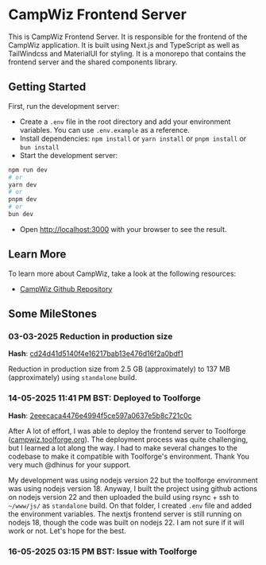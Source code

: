 # CampWiz Frontend Server
This is CampWiz Frontend Server. It is responsible for the frontend of the CampWiz application. It is built using Next.js and TypeScript as well as TailWindcss and MaterialUI for styling. It is a monorepo that contains the frontend server and the shared components library.
## Getting Started
First, run the development server:
- Create a `.env` file in the root directory and add your environment variables. You can use `.env.example` as a reference.
- Install dependencies: `npm install` or `yarn install` or `pnpm install` or `bun install`
- Start the development server:
```bash
npm run dev
# or
yarn dev
# or
pnpm dev
# or
bun dev
```
- Open [http://localhost:3000](http://localhost:3000) with your browser to see the result.
## Learn More
To learn more about CampWiz, take a look at the following resources:
- [CampWiz Github Repository](https://github.com/nokibsarkar/campwiz)
## Some  MileStones
### 03-03-2025 Reduction in production size
**Hash**: [cd24d41d5140f4e16217bab13e476d16f2a0bdf1](https://github.com/nokibsarkar/campwiz-frontend/commit/330abc453bf0725228b4fe6fb0c3c93785a0ef67)

Reduction in production size from 2.5 GB (approximately) to 137 MB (approximately) using `standalone` build. 

### 14-05-2025 11:41 PM BST: Deployed to Toolforge
**Hash**: [2eeecaca4476e4994f5ce597a0637e5b8c721c0c](https://github.com/nokibsarkar/campwiz-frontend/commit/2eeecaca4476e4994f5ce597a0637e5b8c721c0c)

After A lot of effort, I was able to deploy the frontend server to Toolforge ([campwiz.toolforge.org](https://campwiz.toolforge.org)). The deployment process was quite challenging, but I learned a lot along the way. I had to make several changes to the codebase to make it compatible with Toolforge's environment. Thank You very much @dhinus for your support. 

My development was using nodejs version 22 but the toolforge environment was using nodejs version 18. Anyway, I built the project using github actions on nodejs version 22 and then uploaded the build using rsync + ssh to `~/www/js/` as `standalone` build. On that folder, I created `.env` file and added the environment variables. The nextjs frontend server is still running on nodejs 18, though the code was built on nodejs 22. I am not sure if it will work or not. Let's hope for the best.
### 16-05-2025 03:15 PM BST: Issue with Toolforge

